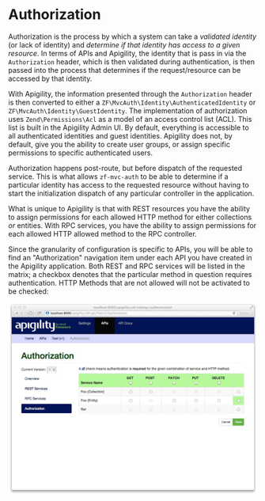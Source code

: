 Authorization
=============

Authorization is the process by which a system can take a *validated identity* (or lack of 
identity) and *determine if that identity has access to a given resource*.  In terms of APIs and 
Apigility, the identity that is pass in via the `Authorization` header, which is then validated 
during authentication, is then passed into the process that determines if the request/resource can 
be accessed by that identity.

With Apigility, the information presented through the `Authorization` header is then converted to
either a `ZF\MvcAuth\Identity\AuthenticatedIdentity` or `ZF\MvcAuth\Identity\GuestIdentity`.  The
implementation of authorization uses `Zend\Permissions\Acl` as a model of an access control list
(ACL).  This list is built in the Apigility Admin UI.  By default, everything is accessible to all
authenticated identities and guest identities.  Apigility does not, by default, give you the ability
to create user groups, or assign specific permissions to specific authenticated users.

Authorization happens post-route, but before dispatch of the requested service.  This is what allows
`zf-mvc-auth` to be able to determine if a particular identity has access to the requested resource
without having to start the initialization dispatch of any particular controller in the application.

What is unique to Apigility is that with REST resources you have the ability to assign permissions
for each allowed HTTP method for either collections *or* entities.  With RPC services, you have the
ability to assign permissions for each allowed HTTP allowed method to the RPC controller.

Since the granularity of configuration is specific to APIs, you will be able to find an 
"Authorization" navigation item under each API you have created in the Apigility application.  Both 
REST and RPC services will be listed in the matrix; a checkbox denotes that the particular method 
in question requires authentication. HTTP Methods that are not allowed will not be activated to 
be checked:

![Authorization Settings](/asset/apigility-documentation/img/auth-authorization-ui-settings.jpg)
